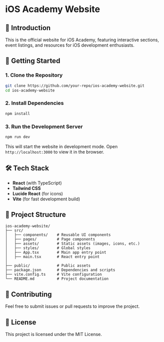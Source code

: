 # iOS Academy Website

## 📌 Introduction
This is the official website for iOS Academy, featuring interactive sections, event listings, and resources for iOS development enthusiasts.

## 🚀 Getting Started

### 1. Clone the Repository
```sh
git clone https://github.com/your-repo/ios-academy-website.git
cd ios-academy-website
```

### 2. Install Dependencies
```sh
npm install
```

### 3. Run the Development Server
```sh
npm run dev
```
This will start the website in development mode. Open `http://localhost:3000` to view it in the browser.

## 🛠️ Tech Stack
- **React** (with TypeScript)
- **Tailwind CSS**
- **Lucide React** (for icons)
- **Vite** (for fast development build)

## 📂 Project Structure
```
ios-academy-website/
├── src/
│   ├── components/    # Reusable UI components
│   ├── pages/         # Page components
│   ├── assets/        # Static assets (images, icons, etc.)
│   ├── styles/        # Global styles
│   ├── App.tsx        # Main app entry point
│   ├── main.tsx       # React entry point
│
├── public/            # Public assets
├── package.json       # Dependencies and scripts
├── vite.config.ts     # Vite configuration
└── README.md          # Project documentation
```

## 🤝 Contributing
Feel free to submit issues or pull requests to improve the project.

## 📄 License
This project is licensed under the MIT License.